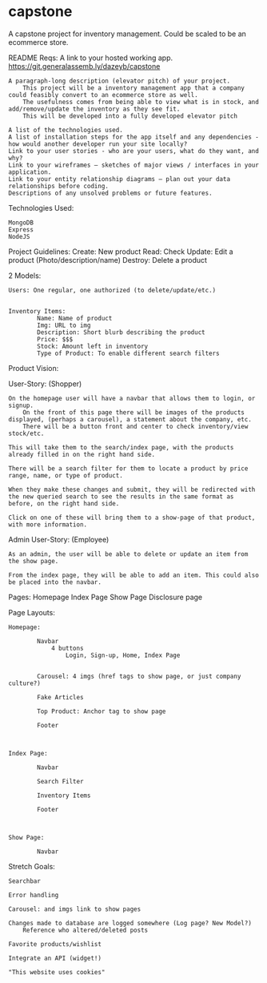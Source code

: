 # capstone
A capstone project for inventory management. Could be scaled to be an ecommerce store.

README Reqs:
    A link to your hosted working app.
        https://git.generalassemb.ly/dazeyb/capstone

    A paragraph-long description (elevator pitch) of your project.
        This project will be a inventory management app that a company could feasibly convert to an ecommerce store as well.
        The usefulness comes from being able to view what is in stock, and add/remove/update the inventory as they see fit.
        This will be developed into a fully developed elevator pitch

    A list of the technologies used.
    A list of installation steps for the app itself and any dependencies - how would another developer run your site locally?
    Link to your user stories - who are your users, what do they want, and why?
    Link to your wireframes – sketches of major views / interfaces in your application.
    Link to your entity relationship diagrams – plan out your data relationships before coding.
    Descriptions of any unsolved problems or future features.


Technologies Used:

    MongoDB
    Express
    NodeJS


Project Guidelines:
    Create: New product
    Read: Check
    Update: Edit a product (Photo/description/name)
    Destroy: Delete a product

2 Models:

    Users: One regular, one authorized (to delete/update/etc.)


    Inventory Items:
            Name: Name of product
            Img: URL to img
            Description: Short blurb describing the product
            Price: $$$
            Stock: Amount left in inventory
            Type of Product: To enable different search filters


Product Vision: 


User-Story: (Shopper)

    On the homepage user will have a navbar that allows them to login, or signup. 
        On the front of this page there will be images of the products displayed, (perhaps a carousel), a statement about the company, etc.
        There will be a button front and center to check inventory/view stock/etc.

    This will take them to the search/index page, with the products already filled in on the right hand side.

    There will be a search filter for them to locate a product by price range, name, or type of product.

    When they make these changes and submit, they will be redirected with the new queried search to see the results in the same format as before, on the right hand side.

    Click on one of these will bring them to a show-page of that product, with more information.



Admin User-Story: (Employee)
        
    As an admin, the user will be able to delete or update an item from the show page.

    From the index page, they will be able to add an item. This could also be placed into the navbar.


Pages: 
    Homepage
    Index Page
    Show Page
    Disclosure page


Page Layouts:

    Homepage:

            Navbar
                4 buttons
                    Login, Sign-up, Home, Index Page


            Carousel: 4 imgs (href tags to show page, or just company culture?)

            Fake Articles

            Top Product: Anchor tag to show page

            Footer



    Index Page:
        
            Navbar

            Search Filter

            Inventory Items

            Footer



    Show Page:

            Navbar
    


Stretch Goals: 

    Searchbar

    Error handling

    Carousel: and imgs link to show pages

    Changes made to database are logged somewhere (Log page? New Model?)
        Reference who altered/deleted posts
    
    Favorite products/wishlist

    Integrate an API (widget!)

    "This website uses cookies"